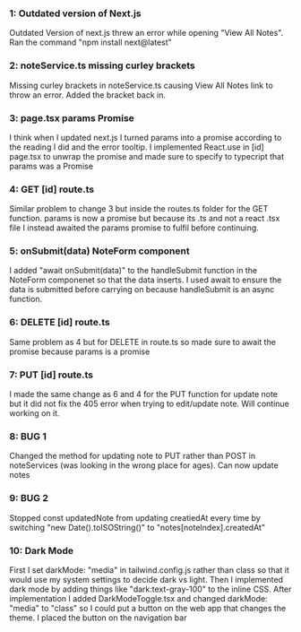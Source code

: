 <h3>1: Outdated version of Next.js</h3>
Outdated Version of next.js threw an error while opening "View All Notes". Ran the command "npm install next@latest"<br>

<h3>2: noteService.ts missing curley brackets</h3>
Missing curley brackets in noteService.ts causing View All Notes link to throw an error. Added the bracket back in.

<h3>3: page.tsx params Promise</h3>
I think when I updated next.js I turned params into a promise according to the reading I did and the error tooltip. I implemented React.use in [id] page.tsx to unwrap the promise and made sure to specify to typecript that params was a Promise

<h3>4: GET [id] route.ts</h3>
Similar problem to change 3 but inside the routes.ts folder for the GET function. params is now a promise but because its .ts and not a react .tsx file I instead awaited the params promise to fulfil before continuing.

<h3>5: onSubmit(data) NoteForm component</h3>
I added "await onSubmit(data)" to the handleSubmit function in the NoteForm componenet so that the data inserts. I used await to ensure the data is submitted before carrying on because handleSubmit is an async function.

<h3>6: DELETE [id] route.ts</h3>
Same problem as 4 but for DELETE in route.ts so made sure to await the promise because params is a promise

<h3>7: PUT [id] route.ts</h3>
I made the same change as 6 and 4 for the PUT function for update note but it did not fix the 405 error when trying to edit/update note. Will continue working on it.

<h3>8: BUG 1</h3>
Changed the method for updating note to PUT rather than POST in noteServices (was looking in the wrong place for ages). Can now update notes

<h3>9: BUG 2</h3>
Stopped const updatedNote from updating creatiedAt every time by switching "new Date().toISOString()" to "notes[noteIndex].createdAt"

<h3>10: Dark Mode</h5>
First I set darkMode: "media" in tailwind.config.js rather than class so that it would use my system settings to decide dark vs light. Then I implemented dark mode by adding things like "dark:text-gray-100" to the inline CSS.  After implementation I added DarkModeToggle.tsx and changed darkMode: "media" to "class" so I could put a button on the web app that changes the theme. I placed the button on the navigation bar
